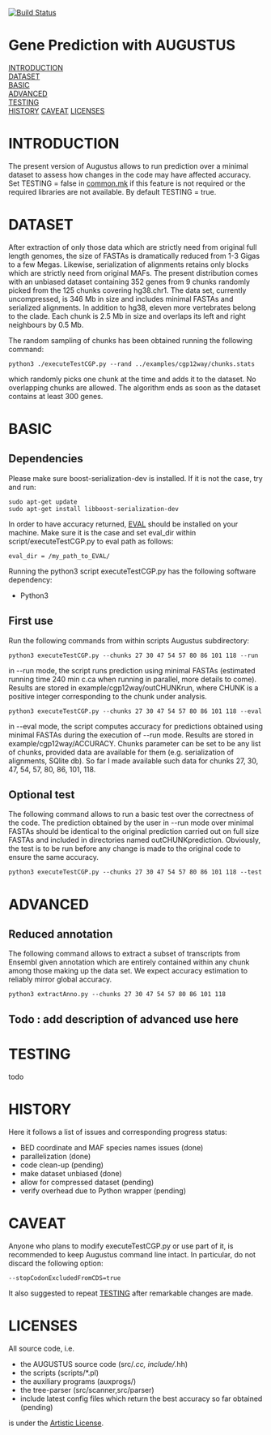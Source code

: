 [![Build Status](https://travis-ci.org/Gaius-Augustus/Augustus.svg?branch=master)](https://travis-ci.org/Gaius-Augustus/Augustus)

# Gene Prediction with AUGUSTUS

[INTRODUCTION](#introduction)  
[DATASET](#dataset)  
[BASIC](#basic)  
[ADVANCED](#advanced)  
[TESTING](#testing)  
[HISTORY](#history)
[CAVEAT](#caveat) 
[LICENSES](#licenses)  

# INTRODUCTION

The present version of Augustus allows to run prediction over a minimal dataset to assess how changes in the code may have affected accuracy. Set TESTING = false in [common.mk](common.mk) if this feature is not required or the required libraries are not available. By default TESTING = true.

# DATASET

After extraction of only those data which are strictly need from original full length genomes, the size of FASTAs is dramatically reduced from 1-3 Gigas to a few Megas. Likewise, serialization of alignments retains only blocks which are strictly need from original MAFs. The present distribution comes with an unbiased dataset containing 352 genes from 9 chunks randomly picked from the 125 chunks covering hg38.chr1. The data set, currently uncompressed, is 346 Mb in size and includes minimal FASTAs and serialized alignments. In addition to hg38, eleven more vertebrates belong to the clade. Each chunk is 2.5 Mb in size and overlaps its left and right neighbours by 0.5 Mb. 

The random sampling of chunks has been obtained running the following command:
```
python3 ./executeTestCGP.py --rand ../examples/cgp12way/chunks.stats
```
which randomly picks one chunk at the time and adds it to the dataset. No overlapping chunks are allowed. The algorithm ends as soon as the dataset contains at least 300 genes.

# BASIC

## Dependencies

Please make sure boost-serialization-dev is installed. If it is not the case, try and run:

```
sudo apt-get update
sudo apt-get install libboost-serialization-dev
```
In order to have accuracy returned, [EVAL](https://mblab.wustl.edu/software/download/eval-2.2.8.tar.gz) should be installed on your machine. Make sure it is the case and set eval_dir within script/executeTestCGP.py to eval path as follows:

```
eval_dir = /my_path_to_EVAL/
```

Running the python3 script executeTestCGP.py has the following software dependency:
  - Python3

## First use

Run the following commands from within scripts Augustus subdirectory:
```
python3 executeTestCGP.py --chunks 27 30 47 54 57 80 86 101 118 --run
```
in --run mode, the script runs prediction using minimal FASTAs (estimated running time 240 min c.ca when running in parallel, more details to come). Results are stored in example/cgp12way/outCHUNKrun, where CHUNK is a positive integer corresponding to the chunk under analysis.
```
python3 executeTestCGP.py --chunks 27 30 47 54 57 80 86 101 118 --eval 
```
in --eval mode, the script computes accuracy for predictions obtained using minimal FASTAs during the execution of --run mode. Results are stored in example/cgp12way/ACCURACY. Chunks parameter can be set to be any list of chunks, provided data are available for them (e.g. serialization of alignments, SQlite db). So far I made available such data for chunks 27, 30, 47, 54, 57, 80, 86, 101, 118.

## Optional test
The following command allows to run a basic test over the correctness of the code. The prediction obtained by the user in --run mode over minimal FASTAs should be identical to the original prediction carried out on full size FASTAs and included in directories named outCHUNKprediction. Obviously, the test is to be run before any change is made to the original code to ensure the same accuracy.
```
python3 executeTestCGP.py --chunks 27 30 47 54 57 80 86 101 118 --test
```

# ADVANCED

## Reduced annotation
The following command allows to extract a subset of transcripts from Ensembl given annotation which are entirely contained within any chunk among those making up the data set. We expect accuracy estimation to reliably mirror global accuracy.

```
python3 extractAnno.py --chunks 27 30 47 54 57 80 86 101 118
```

## Todo : add description of advanced use here

# TESTING

todo

# HISTORY

Here it follows a list of issues and corresponding progress status:
  - BED coordinate and MAF species names issues (done)
  - parallelization (done)
  - code clean-up (pending)
  - make dataset unbiased (done)
  - allow for compressed dataset (pending)
  - verify overhead due to Python wrapper (pending)

# CAVEAT

Anyone who plans to modify executeTestCGP.py or use part of it, is recommended to keep Augustus command line intact. In particular, do not discard the following option:
```
--stopCodonExcludedFromCDS=true
```
It also suggested to repeat [TESTING](#TESTING) after remarkable changes are made.

# LICENSES

All source code, i.e.
  - the AUGUSTUS source code (src/*.cc, include/*.hh)
  - the scripts (scripts/*.pl)
  - the auxiliary programs (auxprogs/)
  - the tree-parser (src/scanner,src/parser)
  - include latest config files which return the best accuracy so far obtained (pending)
  
is under the [Artistic License](src/LICENSE.TXT).
